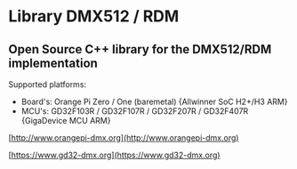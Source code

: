 # Library DMX512 / RDM
## Open Source C++ library for the DMX512/RDM implementation

Supported platforms:

- Board's: Orange Pi Zero / One (baremetal) {Allwinner SoC H2+/H3 ARM}
- MCU's: GD32F103R / GD32F107R / GD32F207R / GD32F407R {GigaDevice MCU ARM}

[http://www.orangepi-dmx.org](http://www.orangepi-dmx.org)

[https://www.gd32-dmx.org](https://www.gd32-dmx.org)